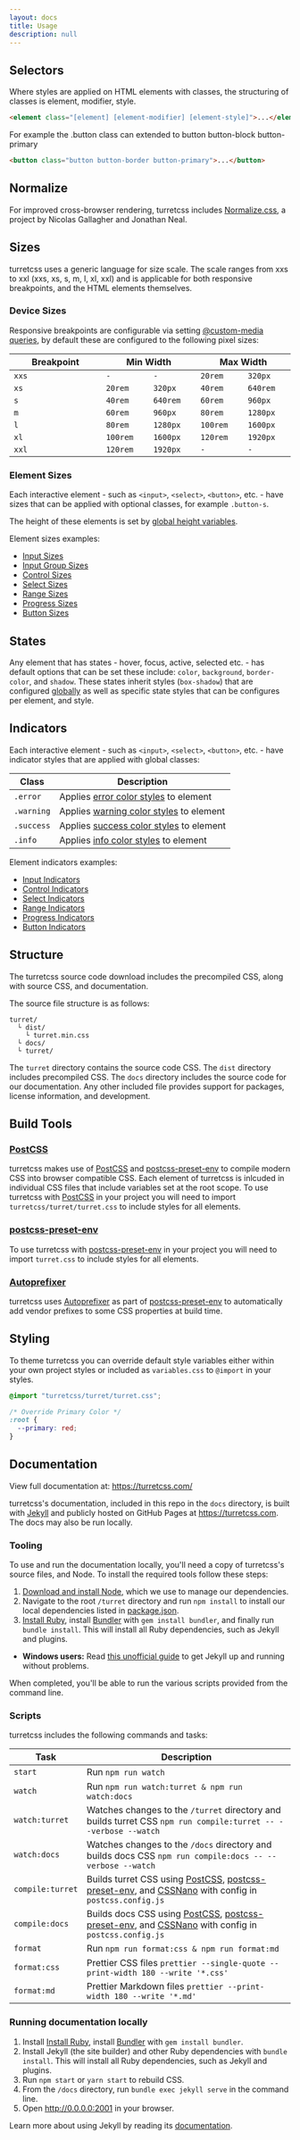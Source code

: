 ```yaml
---
layout: docs
title: Usage
description: null
---
```


## Selectors

Where styles are applied on HTML elements with classes, the structuring of classes is element, modifier, style.

```html
<element class="[element] [element-modifier] [element-style]">...</element>
```

For example the .button class can extended to button button-block button-primary

```html
<button class="button button-border button-primary">...</button>
```

## Normalize

For improved cross-browser rendering, turretcss includes [Normalize.css](https://necolas.github.io/normalize.css/), a project by Nicolas Gallagher and Jonathan Neal.

## Sizes

turretcss uses a generic language for size scale. The scale ranges from xxs to xxl (xxs, xs, s, m, l, xl, xxl) and is applicable for both responsive breakpoints, and the HTML elements themselves.

### Device Sizes

Responsive breakpoints are configurable via setting [@custom-media queries](/base/media-queries), by default these are configured to the following pixel sizes:

<div class="table-responsive">
  <table>
    <thead>
      <tr>
        <th width="25%">Breakpoint</th>
        <th width="25%" colspan="2">Min Width</th>
        <th width="25%" colspan="2">Max Width</th>
      </tr>
    </thead>
    <tbody>
      <tr>
        <td><code>xxs</code></td>
        <td><code>-</code></td>
        <td><code>-</code></td>
        <td><code>20rem</code></td>
        <td><code>320px</code></td>
      </tr>
      <tr>
        <td><code>xs</code></td>
        <td><code>20rem</code></td>
        <td><code>320px</code></td>
        <td><code>40rem</code></td>
        <td><code>640rem</code></td>
      </tr>
      <tr>
        <td><code>s</code></td>
        <td><code>40rem</code></td>
        <td><code>640rem</code></td>
        <td><code>60rem</code></td>
        <td><code>960px</code></td>
      </tr>
      <tr>
        <td><code>m</code></td>
        <td><code>60rem</code></td>
        <td><code>960px</code></td>
        <td><code>80rem</code></td>
        <td><code>1280px</code></td>
      </tr>
      <tr>
        <td><code>l</code></td>
        <td><code>80rem</code></td>
        <td><code>1280px</code></td>
        <td><code>100rem</code></td>
        <td><code>1600px</code></td>
      </tr>
      <tr>
        <td><code>xl</code></td>
        <td><code>100rem</code></td>
        <td><code>1600px</code></td>
        <td><code>120rem</code></td>
        <td><code>1920px</code></td>
      </tr>
      <tr>
        <td><code>xxl</code></td>
        <td><code>120rem</code></td>
        <td><code>1920px</code></td>
        <td><code>-</code></td>
        <td><code>-</code></td>
      </tr>
    </tbody>
  </table>
</div>

### Element Sizes

Each interactive element - such as `<input>`, `<select>`, `<button>`, etc. - have sizes that can be applied with optional classes, for example `.button-s`.

The height of these elements is set by [global height variables](/globals/height).

Element sizes examples:

- [Input Sizes](/form/input-sizes)
- [Input Group Sizes](/form/input-group/#sizes)
- [Control Sizes](/form/control-sizes)
- [Select Sizes](/form/select-sizes)
- [Range Sizes](/form/range-sizes)
- [Progress Sizes](/form/progress-sizes)
- [Button Sizes](/element/button-sizes)

## States

Any element that has states - hover, focus, active, selected etc. - has default options that can be set these include: `color`, `background`, `border-color`, and `shadow`. These states inherit styles (`box-shadow`) that are configured [globally](/globals/box-shadow) as well as specific state styles that can be configures per element, and style.

## Indicators

Each interactive element - such as `<input>`, `<select>`, `<button>`, etc. - have indicator styles that are applied with global classes:

| Class      | Description                                                |
| ---------- | ---------------------------------------------------------- |
| `.error`   | Applies [error color styles](/color/#error) to element     |
| `.warning` | Applies [warning color styles](/color/#warning) to element |
| `.success` | Applies [success color styles](/color/#success) to element |
| `.info`    | Applies [info color styles](/color/#info) to element       |

Element indicators examples:

- [Input Indicators](/form/input-indicators)
- [Control Indicators](/form/control-indicators)
- [Select Indicators](/form/select-indicators)
- [Range Indicators](/form/range-indicators)
- [Progress Indicators](/form/progress-indicators)
- [Button Indicators](/element/button-colors/#indicators)

## Structure

The turretcss source code download includes the precompiled CSS, along with source CSS, and documentation.

The source file structure is as follows:

```
turret/
  └ dist/
    └ turret.min.css
  └ docs/
  └ turret/
```

The `turret` directory contains the source code CSS. The `dist` directory includes precompiled CSS. The `docs` directory includes the source code for our documentation. Any other included file provides support for packages, license information, and development.

## Build Tools

### [PostCSS][postcss]

turretcss makes use of [PostCSS][postcss] and [postcss-preset-env][postcss-preset-env] to compile modern CSS into browser compatible CSS. Each element of turretcss is inlcuded in individual CSS files that include variables set at the root scope. To use turretcss with [PostCSS][postcss] in your project you will need to import `turretcss/turret/turret.css` to include styles for all elements.

### [postcss-preset-env][postcss-preset-env]

To use turretcss with [postcss-preset-env][postcss-preset-env] in your project you will need to import `turret.css` to include styles for all elements.

### [Autoprefixer][autoprefixer]

turretcss uses [Autoprefixer][autoprefixer] as part of [postcss-preset-env][postcss-preset-env] to automatically add vendor prefixes to some CSS properties at build time.

## Styling

To theme turretcss you can override default style variables either within your own project styles or included as `variables.css` to `@import` in your styles.

```css
@import "turretcss/turret/turret.css";

/* Override Primary Color */
:root {
  --primary: red;
}
```

## Documentation

View full documentation at: <https://turretcss.com/>

turretcss's documentation, included in this repo in the `docs` directory, is built with [Jekyll](https://jekyllrb.com) and publicly hosted on GitHub Pages at <https://turretcss.com>. The docs may also be run locally.

### Tooling

To use and run the documentation locally, you'll need a copy of turretcss's source files, and Node. To install the required tools follow these steps:

1. [Download and install Node](https://nodejs.org/download/), which we use to manage our dependencies.
2. Navigate to the root `/turret` directory and run `npm install` to install our local dependencies listed in [package.json](https://github.com/turretcss/turret/blob/master/package.json).
3. [Install Ruby][install-ruby], install [Bundler][gembundler] with `gem install bundler`, and finally run `bundle install`. This will install all Ruby dependencies, such as Jekyll and plugins.

- **Windows users:** Read [this unofficial guide](http://jekyll-windows.juthilo.com/) to get Jekyll up and running without problems.

When completed, you'll be able to run the various scripts provided from the command line.

### Scripts

turretcss includes the following commands and tasks:

| Task             | Description                                                                                                                                     |
| ---------------- | ----------------------------------------------------------------------------------------------------------------------------------------------- |
| `start`          | Run `npm run watch`                                                                                                                             |
| `watch`          | Run `npm run watch:turret & npm run watch:docs`                                                                                                 |
| `watch:turret`   | Watches changes to the `/turret` directory and builds turret CSS `npm run compile:turret -- --verbose --watch`                                  |
| `watch:docs`     | Watches changes to the `/docs` directory and builds docs CSS `npm run compile:docs -- --verbose --watch`                                        |
| `compile:turret` | Builds turret CSS using [PostCSS][postcss], [postcss-preset-env][postcss-preset-env], and [CSSNano][cssnano] with config in `postcss.config.js` |
| `compile:docs`   | Builds docs CSS using [PostCSS][postcss], [postcss-preset-env][postcss-preset-env], and [CSSNano][cssnano] with config in `postcss.config.js`   |
| `format`         | Run `npm run format:css & npm run format:md`                                                                                                    |
| `format:css`     | Prettier CSS files `prettier --single-quote --print-width 180 --write '*.css'`                                                                  |
| `format:md`      | Prettier Markdown files `prettier --print-width 180 --write '*.md'`                                                                             |

### Running documentation locally

1. Install [Install Ruby][install-ruby], install [Bundler][gembundler] with `gem install bundler`.
2. Install Jekyll (the site builder) and other Ruby dependencies with `bundle install`. This will install all Ruby dependencies, such as Jekyll and plugins.
3. Run `npm start` or `yarn start` to rebuild CSS.
4. From the `/docs` directory, run `bundle exec jekyll serve` in the command line.
5. Open <http://0.0.0.0:2001> in your browser.

Learn more about using Jekyll by reading its [documentation](https://jekyllrb.com/docs/home/).

[install-ruby]: https://www.ruby-lang.org/en/documentation/installation/
[gembundler]: https://bundler.io/
[turretcss]: https://turretcss.com/
[turretcss-boilerplate]: https://github.com/turretcss/turretcss-boilerplate
[postcss]: https://postcss.org/
[postcss cli]: https://github.com/postcss/postcss-cli
[postcss-preset-env]: https://preset-env.cssdb.org/
[cssnano]: https://cssnano.co/
[autoprefixer]: https://github.com/postcss/autoprefixer
